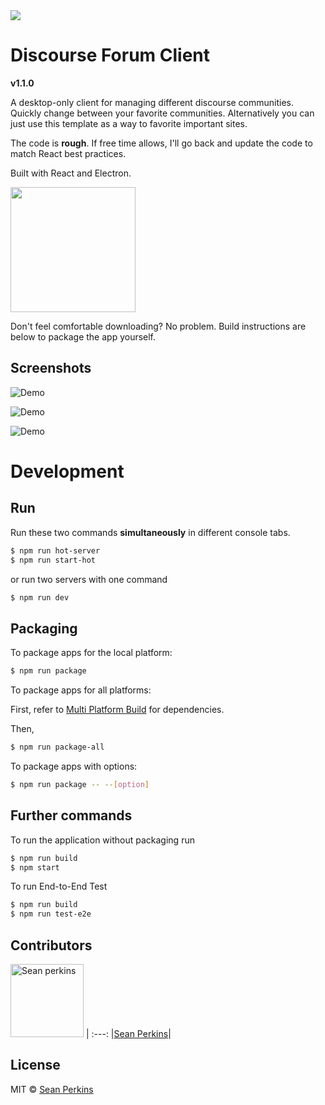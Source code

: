 <img src="https://upload.wikimedia.org/wikipedia/en/a/af/Discourse_logo.png" />

# Discourse Forum Client

**v1.1.0**

A desktop-only client for managing different discourse communities. Quickly change between your favorite communities. Alternatively you can just use this template as a way to favorite important sites.

The code is **rough**. If free time allows, I'll go back and update the code to match React best practices.

Built with React and Electron.

<a href="http://downloads.ngcademy.com/discourse-forum-client-1.1.0.zip">
    <img width="200px" src="https://user-images.githubusercontent.com/13732623/32207141-69d4b7ce-bdd0-11e7-96a1-584e0bd26751.png"></a>

Don't feel comfortable downloading? No problem. Build instructions are below to package the app yourself.

## Screenshots

![Demo](https://i.gyazo.com/c7962bdca831ad31eb3f1e473dd7b967.gif)

![Demo](https://i.gyazo.com/d46e138c41a553df28a50ad2d4850666.gif)

![Demo](https://i.gyazo.com/bfecd1c5c248b7b593d9525f8c4e7a0e.gif)

# Development

## Run

Run these two commands __simultaneously__ in different console tabs.

```bash
$ npm run hot-server
$ npm run start-hot
```

or run two servers with one command

```bash
$ npm run dev
```

## Packaging

To package apps for the local platform:

```bash
$ npm run package
```

To package apps for all platforms:

First, refer to [Multi Platform Build](https://github.com/electron-userland/electron-builder/wiki/Multi-Platform-Build) for dependencies.

Then,
```bash
$ npm run package-all
```

To package apps with options:

```bash
$ npm run package -- --[option]
```

## Further commands

To run the application without packaging run

```bash
$ npm run build
$ npm start
```

To run End-to-End Test

```bash
$ npm run build
$ npm run test-e2e
```

## Contributors

[<img alt="Sean perkins" src="https://avatars1.githubusercontent.com/u/13732623?v=3&s=117" width="117">](https://github.com/sean-perkins) |
:---:
|[Sean Perkins](https://github.com/sean-perkins)|


## License
MIT © [Sean Perkins](https://github.com/sean-perkins)
